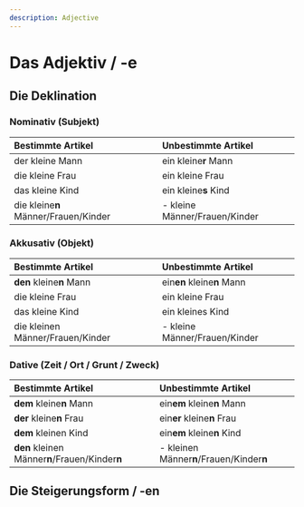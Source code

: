```yaml
---
description: Adjective
---
```


# Das Adjektiv / -e

## Die Deklination

### Nominativ \(Subjekt\)

| Bestimmte Artikel | Unbestimmte Artikel |
| :--- | :--- |
| der kleine Mann | ein kleine**r** Mann |
| die kleine Frau | ein kleine Frau |
| das kleine Kind | ein kleine**s** Kind |
| die kleine**n** Männer/Frauen/Kinder | - kleine Männer/Frauen/Kinder |

### Akkusativ \(Objekt\)

| Bestimmte Artikel | Unbestimmte Artikel |
| :--- | :--- |
| **den** kleine**n** Mann | ein**en** kleine**n** Mann |
| die kleine Frau | ein kleine Frau |
| das kleine Kind | ein kleines Kind |
| die kleinen Männer/Frauen/Kinder | - kleine Männer/Frauen/Kinder |

### Dative \(Zeit / Ort / Grunt / Zweck\)

| Bestimmte Artikel | Unbestimmte Artikel |
| :--- | :--- |
| **dem** kleine**n** Mann | ein**em** kleine**n** Mann |
| **der** kleine**n** Frau | ein**er** kleine**n** Frau |
| **dem** kleinen Kind | ein**em** kleine**n** Kind |
| **den** kleinen Männer**n**/Frauen/Kinder**n** | - kleinen Männer**n**/Frauen/Kinder**n** |

## Die Steigerungsform / -en



